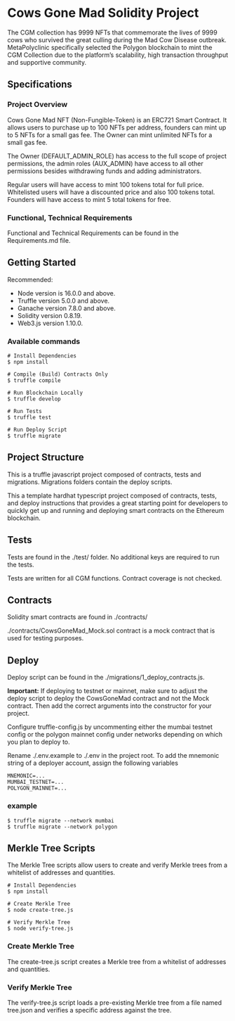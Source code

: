 # Cows Gone Mad Solidity Project

The CGM collection has 9999 NFTs that commemorate the lives of 9999 cows who survived the great culling during the Mad Cow Disease outbreak. MetaPolyclinic specifically selected the Polygon blockchain to mint the CGM Collection due to the platform’s scalability, high transaction throughput and supportive community. 

## Specifications
### Project Overview
Cows Gone Mad NFT (Non-Fungible-Token) is an ERC721 Smart Contract. It allows users to purchase up to 100 NFTs per address, founders can mint up to 5 NFTs for a small gas fee. The Owner can mint unlimited NFTs for a small gas fee.

The Owner (DEFAULT_ADMIN_ROLE) has access to the full scope of project permissions, the admin roles (AUX_ADMIN) have access to all other permissions besides withdrawing funds and adding administrators.

Regular users will have access to mint 100 tokens total for full price.
Whitelisted users will have a discounted price and also 100 tokens total.
Founders will have access to mint 5 total tokens for free.

### Functional, Technical Requirements
Functional and Technical Requirements can be found in the Requirements.md file.

## Getting Started
Recommended:
- Node version is 16.0.0 and above.
- Truffle version 5.0.0 and above.
- Ganache version 7.8.0 and above.
- Solidity version 0.8.19.
- Web3.js version 1.10.0.

### Available commands
```
# Install Dependencies
$ npm install

# Compile (Build) Contracts Only
$ truffle compile

# Run Blockchain Locally
$ truffle develop

# Run Tests
$ truffle test

# Run Deploy Script
$ truffle migrate
```

## Project Structure
This is a truffle javascript project composed of contracts, tests and migrations.
Migrations folders contain the deploy scripts.

This a template hardhat typescript project composed of contracts, tests, and deploy instructions that provides a great starting point for developers to quickly get up and running and deploying smart contracts on the Ethereum blockchain.

## Tests
Tests are found in the ./test/ folder. No additional keys are required to run the tests.

Tests are written for all CGM functions. Contract coverage is not checked.

## Contracts
Solidity smart contracts are found in ./contracts/

./contracts/CowsGoneMad_Mock.sol contract is a mock contract that is used for testing purposes.

## Deploy
Deploy script can be found in the ./migrations/1_deploy_contracts.js.

**Important:** If deploying to testnet or mainnet, make sure to adjust the deploy script to deploy the CowsGoneMad contract and not the Mock contract. Then add the correct arguments into the constructor for your project.

Configure truffle-config.js by uncommenting either the mumbai testnet config or the polygon mainnet config under networks depending on which you plan to deploy to.

Rename ./.env.example to ./.env in the project root. To add the mnemonic string of a deployer account, assign the following variables

```
MNEMONIC=...
MUMBAI_TESTNET=...
POLYGON_MAINNET=...
```

### example

```
$ truffle migrate --network mumbai
$ truffle migrate --network polygon
```

## Merkle Tree Scripts
The Merkle Tree scripts allow users to create and verify Merkle trees from a whitelist of addresses and quantities.

```
# Install Dependencies
$ npm install

# Create Merkle Tree
$ node create-tree.js

# Verify Merkle Tree
$ node verify-tree.js
```

### Create Merkle Tree
The create-tree.js script creates a Merkle tree from a whitelist of addresses and quantities.

### Verify Merkle Tree
The verify-tree.js script loads a pre-existing Merkle tree from a file named tree.json and verifies a specific address against the tree.